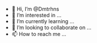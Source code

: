- 👋 Hi, I’m @Dmtrhns
- 👀 I’m interested in ...
- 🌱 I’m currently learning ...
- 💞️ I’m looking to collaborate on ...
- 📫 How to reach me ...

<!---
Dmtrhns/Dmtrhns is a ✨ special ✨ repository because its `README.md` (this file) appears on your GitHub profile.
You can click the Preview link to take a look at your changes.
--->
